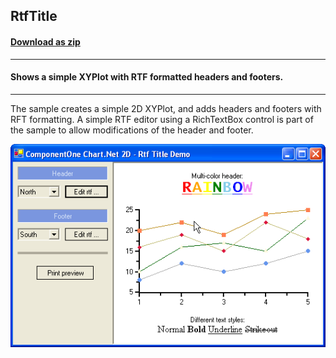 ## RtfTitle
#### [Download as zip](https://grapecity.github.io/DownGit/#/home?url=https://github.com/GrapeCity/ComponentOne-WinForms-Samples/tree/master/NetFramework\Charts\VB\RtfTitle)
____
#### Shows a simple XYPlot with RTF formatted headers and footers.
____
The sample creates a simple 2D XYPlot, and adds headers and footers with RFT formatting.
A simple RTF editor using a RichTextBox control is part of the sample to allow modifications of the header and footer.

![screenshot](screenshot.png)
